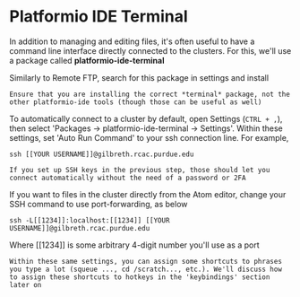 # Platformio IDE Terminal

In addition to managing and editing files, it's often useful to have a command line interface directly connected to the clusters. For this, we'll use a package called **platformio-ide-terminal**

Similarly to Remote FTP, search for this package in settings and install

```{note}
Ensure that you are installing the correct *terminal* package, not the other platformio-ide tools (though those can be useful as well)
```

To automatically connect to a cluster by default, open Settings (```CTRL + ,```), then select 'Packages → platformio-ide-terminal → Settings'. Within these settings, set 'Auto Run Command' to your ssh connection line. For example,

    ssh [[YOUR USERNAME]]@gilbreth.rcac.purdue.edu

```{note}
If you set up SSH keys in the previous step, those should let you connect automatically without the need of a password or 2FA
```

If you want to files in the cluster directly from the Atom editor, change your SSH command to use port-forwarding, as below

    ssh -L[[1234]]:localhost:[[1234]] [[YOUR USERNAME]]@gilbreth.rcac.purdue.edu

Where [[1234]] is some arbitrary 4-digit number you'll use as a port

```{note}
Within these same settings, you can assign some shortcuts to phrases you type a lot (squeue ..., cd /scratch..., etc.). We'll discuss how to assign these shortcuts to hotkeys in the 'keybindings' section later on
```
